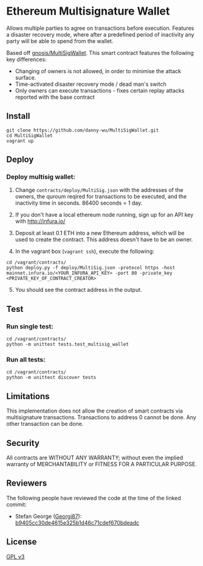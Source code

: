 Ethereum Multisignature Wallet
===================

Allows multiple parties to agree on transactions before execution. Features a disaster recovery mode, where after a predefined period of inactivity any party will be able to spend from the wallet.

Based off [gnosis/MultiSigWallet](https://github.com/gnosis/MultiSigWallet). This smart contract features the following key differences:

* Changing of owners is not allowed, in order to minimise the attack surface.
* Time-activated disaster recovery mode / dead man's switch
* Only owners can execute transactions - fixes certain replay attacks reported with the base contract

Install
-------------
```
git clone https://github.com/danny-wu/MultiSigWallet.git
cd MultiSigWallet
vagrant up
```

Deploy
-------------

### Deploy multisig wallet:

1. Change `contracts/deploy/MultiSig.json` with the addresses of the owners, the quroum reqired for transactions to be executed, and the inactivity time in seconds. 86400 seconds = 1 day.

2. If you don't have a local ethereum node running, sign up for an API key with http://infura.io/

3. Deposit at least 0.1 ETH into a new Ethereum address, which will be used to create the contract. This address doesn't have to be an owner.

4. In the vagrant box (`vagrant ssh`), execute the following:

```
cd /vagrant/contracts/
python deploy.py -f deploy/MultiSig.json -protocol https -host mainnet.infura.io/<YOUR_INFURA_API_KEY> -port 80 -private_key <PRIVATE_KEY_OF_CONTRACT_CREATOR>
```

5. You should see the contract address in the output.

Test
-------------
### Run single test:
```
cd /vagrant/contracts/
python -m unittest tests.test_multisig_wallet
```
### Run all tests:
```
cd /vagrant/contracts/
python -m unittest discover tests
```

Limitations
-------------
This implementation does not allow the creation of smart contracts via multisignature transactions.
Transactions to address 0 cannot be done. Any other transaction can be done.

Security
-------------
All contracts are WITHOUT ANY WARRANTY; without even the implied warranty of MERCHANTABILITY or FITNESS FOR A PARTICULAR PURPOSE.

Reviewers
-------------
The following people have reviewed the code at the time of the linked commit:
- Stefan George ([Georgi87](https://github.com/Georgi87)): [b9405cc30de4615e325b1d46c71cdef670bdeadc](https://github.com/ConsenSys/MultiSigWallet/tree/b9405cc30de4615e325b1d46c71cdef670bdeadc)

License
-------------
[GPL v3](https://www.gnu.org/licenses/gpl-3.0.txt)

